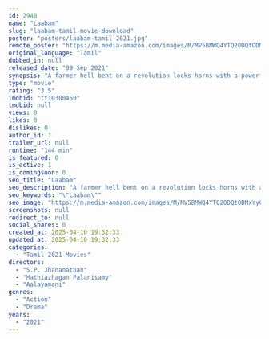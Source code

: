 ```yaml
---
id: 2948
name: "Laabam"
slug: "laabam-tamil-movie-download"
poster: "posters/laabam-tamil-2021.jpg"
remote_poster: "https://m.media-amazon.com/images/M/MV5BMWQ4YTQ2ODQtODMxYy00ZDg0LTlhN2ItNDIzN2EwMGExYTFlXkEyXkFqcGc@._V1_SX300.jpg"
original_language: "Tamil"
dubbed_in: null
released_date: "09 Sep 2021"
synopsis: "A farmer hell bent on a revolution locks horns with a powerful and greedy industrialist, who is responsible for the plight of farmers. Will he be able to grant his people the life they deserve?"
type: "movie"
rating: "3.5"
imdbid: "tt10300450"
tmdbid: null
views: 0
likes: 0
dislikes: 0
author_id: 1
trailer_url: null
runtime: "144 min"
is_featured: 0
is_active: 1
is_comingsoon: 0
seo_title: "Laabam"
seo_description: "A farmer hell bent on a revolution locks horns with a powerful and greedy industrialist, who is responsible for the plight of farmers. Will he be able to grant his people the life they deserve?"
seo_keywords: "\"Laabam\""
seo_image: "https://m.media-amazon.com/images/M/MV5BMWQ4YTQ2ODQtODMxYy00ZDg0LTlhN2ItNDIzN2EwMGExYTFlXkEyXkFqcGc@._V1_SX300.jpg"
screenshots: null
redirect_to: null
social_shares: 0
created_at: 2025-04-10 19:32:33
updated_at: 2025-04-10 19:32:33
categories:
  - "Tamil 2021 Movies"
directors:
  - "S.P. Jhananathan"
  - "Mathiazhagan Palanisamy"
  - "Aalayamani"
genres:
  - "Action"
  - "Drama"
years:
  - "2021"
---
```


